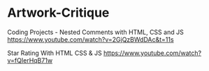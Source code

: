 # Artwork-Critique

Coding Projects - Nested Comments with HTML, CSS and JS
https://www.youtube.com/watch?v=2GjQzBWdDAc&t=11s

Star Rating With HTML CSS & JS
https://www.youtube.com/watch?v=fQIerHqB71w

